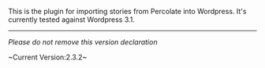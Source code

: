 This is the plugin for importing stories from Percolate into Wordpress. It's currently tested against Wordpress 3.1.


--------------------------------------------------
_Please do not remove this version declaration_

~Current Version:2.3.2~